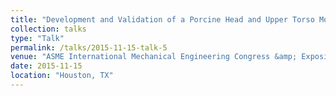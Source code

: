 ```yaml
---
title: "Development and Validation of a Porcine Head and Upper Torso Model"
collection: talks
type: "Talk"
permalink: /talks/2015-11-15-talk-5
venue: "ASME International Mechanical Engineering Congress &amp; Exposition"
date: 2015-11-15
location: "Houston, TX"
---
```

